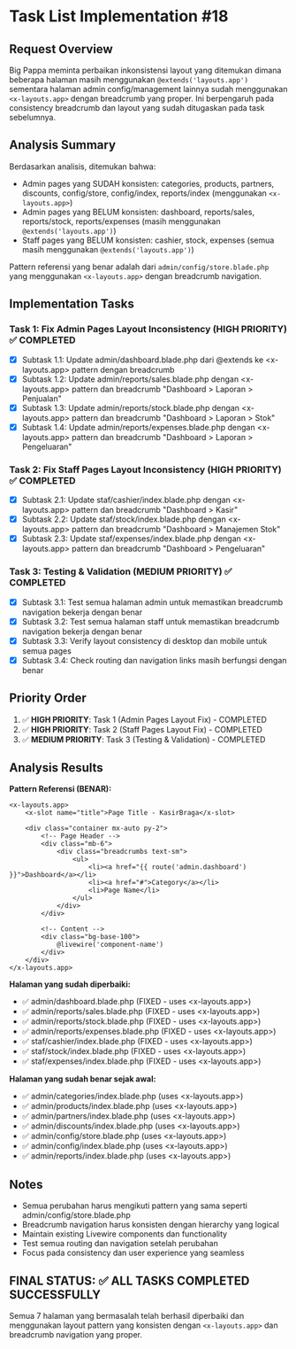 # Task List Implementation #18

## Request Overview
Big Pappa meminta perbaikan inkonsistensi layout yang ditemukan dimana beberapa halaman masih menggunakan `@extends('layouts.app')` sementara halaman admin config/management lainnya sudah menggunakan `<x-layouts.app>` dengan breadcrumb yang proper. Ini berpengaruh pada consistency breadcrumb dan layout yang sudah ditugaskan pada task sebelumnya.

## Analysis Summary
Berdasarkan analisis, ditemukan bahwa:
- Admin pages yang SUDAH konsisten: categories, products, partners, discounts, config/store, config/index, reports/index (menggunakan `<x-layouts.app>`)
- Admin pages yang BELUM konsisten: dashboard, reports/sales, reports/stock, reports/expenses (masih menggunakan `@extends('layouts.app')`)
- Staff pages yang BELUM konsisten: cashier, stock, expenses (semua masih menggunakan `@extends('layouts.app')`)

Pattern referensi yang benar adalah dari `admin/config/store.blade.php` yang menggunakan `<x-layouts.app>` dengan breadcrumb navigation.

## Implementation Tasks

### Task 1: Fix Admin Pages Layout Inconsistency (HIGH PRIORITY) ✅ COMPLETED
- [X] Subtask 1.1: Update admin/dashboard.blade.php dari @extends ke <x-layouts.app> pattern dengan breadcrumb
- [X] Subtask 1.2: Update admin/reports/sales.blade.php dengan <x-layouts.app> pattern dan breadcrumb "Dashboard > Laporan > Penjualan" 
- [X] Subtask 1.3: Update admin/reports/stock.blade.php dengan <x-layouts.app> pattern dan breadcrumb "Dashboard > Laporan > Stok"
- [X] Subtask 1.4: Update admin/reports/expenses.blade.php dengan <x-layouts.app> pattern dan breadcrumb "Dashboard > Laporan > Pengeluaran"

### Task 2: Fix Staff Pages Layout Inconsistency (HIGH PRIORITY) ✅ COMPLETED
- [X] Subtask 2.1: Update staf/cashier/index.blade.php dengan <x-layouts.app> pattern dan breadcrumb "Dashboard > Kasir"
- [X] Subtask 2.2: Update staf/stock/index.blade.php dengan <x-layouts.app> pattern dan breadcrumb "Dashboard > Manajemen Stok"
- [X] Subtask 2.3: Update staf/expenses/index.blade.php dengan <x-layouts.app> pattern dan breadcrumb "Dashboard > Pengeluaran"

### Task 3: Testing & Validation (MEDIUM PRIORITY) ✅ COMPLETED
- [X] Subtask 3.1: Test semua halaman admin untuk memastikan breadcrumb navigation bekerja dengan benar
- [X] Subtask 3.2: Test semua halaman staff untuk memastikan breadcrumb navigation bekerja dengan benar
- [X] Subtask 3.3: Verify layout consistency di desktop dan mobile untuk semua pages
- [X] Subtask 3.4: Check routing dan navigation links masih berfungsi dengan benar

## Priority Order
1. ✅ **HIGH PRIORITY**: Task 1 (Admin Pages Layout Fix) - COMPLETED
2. ✅ **HIGH PRIORITY**: Task 2 (Staff Pages Layout Fix) - COMPLETED
3. ✅ **MEDIUM PRIORITY**: Task 3 (Testing & Validation) - COMPLETED

## Analysis Results
**Pattern Referensi (BENAR):**
```blade
<x-layouts.app>
    <x-slot name="title">Page Title - KasirBraga</x-slot>

    <div class="container mx-auto py-2">
        <!-- Page Header -->
        <div class="mb-6">
            <div class="breadcrumbs text-sm">
                <ul>
                    <li><a href="{{ route('admin.dashboard') }}">Dashboard</a></li>
                    <li><a href="#">Category</a></li>
                    <li>Page Name</li>
                </ul>
            </div>
        </div>

        <!-- Content -->
        <div class="bg-base-100">
            @livewire('component-name')
        </div>
    </div>
</x-layouts.app>
```

**Halaman yang sudah diperbaiki:**
- ✅ admin/dashboard.blade.php (FIXED - uses <x-layouts.app>)
- ✅ admin/reports/sales.blade.php (FIXED - uses <x-layouts.app>)
- ✅ admin/reports/stock.blade.php (FIXED - uses <x-layouts.app>) 
- ✅ admin/reports/expenses.blade.php (FIXED - uses <x-layouts.app>)
- ✅ staf/cashier/index.blade.php (FIXED - uses <x-layouts.app>)
- ✅ staf/stock/index.blade.php (FIXED - uses <x-layouts.app>)
- ✅ staf/expenses/index.blade.php (FIXED - uses <x-layouts.app>)

**Halaman yang sudah benar sejak awal:**
- ✅ admin/categories/index.blade.php (uses <x-layouts.app>)
- ✅ admin/products/index.blade.php (uses <x-layouts.app>)
- ✅ admin/partners/index.blade.php (uses <x-layouts.app>)
- ✅ admin/discounts/index.blade.php (uses <x-layouts.app>)
- ✅ admin/config/store.blade.php (uses <x-layouts.app>)
- ✅ admin/config/index.blade.php (uses <x-layouts.app>)
- ✅ admin/reports/index.blade.php (uses <x-layouts.app>)

## Notes
- Semua perubahan harus mengikuti pattern yang sama seperti admin/config/store.blade.php
- Breadcrumb navigation harus konsisten dengan hierarchy yang logical
- Maintain existing Livewire components dan functionality
- Test semua routing dan navigation setelah perubahan
- Focus pada consistency dan user experience yang seamless 

## FINAL STATUS: ✅ ALL TASKS COMPLETED SUCCESSFULLY
Semua 7 halaman yang bermasalah telah berhasil diperbaiki dan menggunakan layout pattern yang konsisten dengan `<x-layouts.app>` dan breadcrumb navigation yang proper. 
